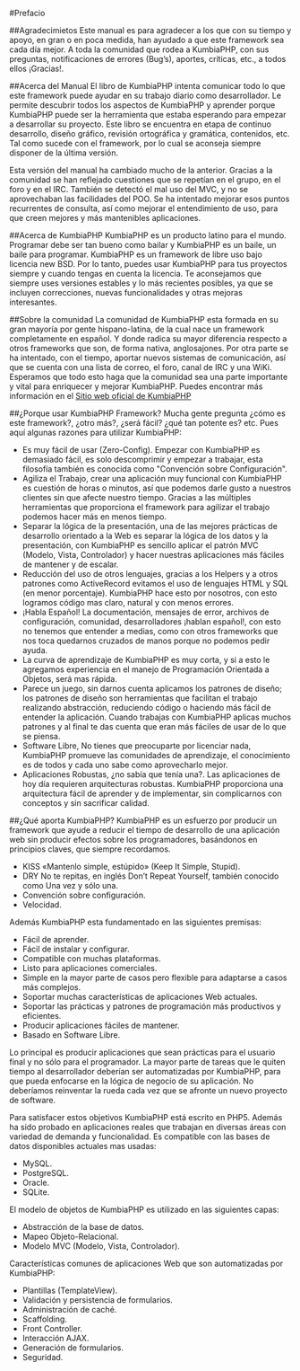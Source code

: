 #Prefacio

##Agradecimietos
Este manual es para agradecer a los que con su tiempo y apoyo, en gran o en poca medida, han ayudado a que este framework sea cada día mejor. A toda la comunidad que rodea a KumbiaPHP, con sus preguntas, notificaciones de errores (Bug’s), aportes, críticas, etc., a todos ellos ¡Gracias!.

##Acerca del Manual
El libro de KumbiaPHP intenta comunicar todo lo que este framework puede ayudar en su trabajo diario como desarrollador. Le permite descubrir todos los aspectos de KumbiaPHP y aprender porque KumbiaPHP puede ser la herramienta que estaba esperando para empezar a desarrollar su proyecto. Este libro se encuentra en etapa de continuo desarrollo, diseño gráfico, revisión ortográfica y gramática, contenidos, etc. Tal como sucede con el framework, por lo cual se aconseja siempre disponer de la última versión.

Esta versión del manual ha cambiado mucho de la anterior. Gracias a la comunidad se han reflejado cuestiones que se repetían en el grupo, en el foro y en el IRC. También se detectó el mal uso del MVC, y no se aprovechaban las facilidades del POO. Se ha intentado mejorar esos puntos recurrentes de consulta, así como mejorar el entendimiento de uso, para que creen mejores y más mantenibles aplicaciones.

##Acerca de KumbiaPHP
KumbiaPHP es un producto latino para el mundo. Programar debe ser tan bueno como bailar y KumbiaPHP es un baile, un baile para programar. KumbiaPHP es un framework de libre uso bajo licencia new BSD. Por lo tanto, puedes usar KumbiaPHP para tus proyectos siempre y cuando tengas en cuenta la licencia. Te aconsejamos que siempre uses versiones estables y lo más recientes posibles, ya que se incluyen correcciones, nuevas funcionalidades y otras mejoras interesantes.

##Sobre la comunidad
La comunidad de KumbiaPHP esta formada en su gran mayoría por gente hispano-latina, de la cual nace un framework completamente en español. Y donde radica su mayor diferencia respecto a otros frameworks que son, de forma nativa, anglosajones. Por otra parte se ha intentado, con el tiempo, aportar nuevos sistemas de comunicación, así que se cuenta con una lista de correo, el foro, canal de IRC y una WiKi. Esperamos que todo esto haga que la comunidad sea una parte importante y vital para enriquecer y mejorar KumbiaPHP.
Puedes encontrar más información en el [Sitio web oficial de KumbiaPHP](http://www.kumbiaphp.com)

##¿Porque usar KumbiaPHP Framework?
Mucha gente pregunta ¿cómo es este framework?, ¿otro más?, ¿será fácil? ¿qué tan potente es? etc. Pues aquí algunas razones para utilizar KumbiaPHP:

- Es muy fácil de usar (Zero-Config). Empezar con KumbiaPHP es demasiado fácil, es solo descomprimir y empezar a trabajar, esta filosofía también es conocida como "Convención sobre Configuración".
- Agiliza el Trabajo, crear una aplicación muy funcional con KumbiaPHP es cuestión de horas o minutos, así que podemos darle gusto a nuestros clientes sin que afecte nuestro tiempo. Gracias a las múltiples herramientas que proporciona el framework para agilizar el trabajo podemos hacer más en menos tiempo.
- Separar la lógica de la presentación, una de las mejores prácticas de desarrollo orientado a la Web es separar la lógica de los datos y la presentación, con KumbiaPHP es sencillo aplicar el patrón MVC (Modelo, Vista, Controlador) y hacer nuestras aplicaciones más fáciles de mantener y de escalar.
- Reducción del uso de otros lenguajes, gracias a los Helpers y a otros patrones como ActiveRecord evitamos el uso de lenguajes HTML y SQL (en menor porcentaje). KumbiaPHP hace esto por nosotros, con esto logramos código mas claro, natural y con menos errores.
- ¡Habla Español! La documentación, mensajes de error, archivos de configuración, comunidad, desarrolladores ¡hablan español!, con esto no tenemos que entender a medias, como con otros frameworks que nos toca quedarnos cruzados de manos porque no podemos pedir ayuda.
- La curva de aprendizaje de KumbiaPHP es muy corta, y si a esto le agregamos experiencia en el manejo de Programación Orientada a Objetos, será mas rápida.
- Parece un juego, sin darnos cuenta aplicamos los patrones de diseño; los patrones de diseño son herramientas que facilitan el trabajo realizando abstracción, reduciendo código o haciendo más fácil de entender la aplicación. Cuando trabajas con KumbiaPHP aplicas muchos patrones y al final te das cuenta que eran más fáciles de usar de lo que se piensa.
- Software Libre, No tienes que preocuparte por licenciar nada, KumbiaPHP promueve las comunidades de aprendizaje, el conocimiento es de todos y cada uno sabe como aprovecharlo mejor.
- Aplicaciones Robustas, ¿no sabía que tenía una?. Las aplicaciones de hoy día requieren arquitecturas robustas. KumbiaPHP proporciona una arquitectura fácil de aprender y de implementar, sin complicarnos con conceptos y sin sacrificar calidad.

##¿Qué aporta KumbiaPHP?
KumbiaPHP es un esfuerzo por producir un framework que ayude a reducir el tiempo de desarrollo de una aplicación web sin producir efectos sobre los programadores, basándonos en principios claves, que siempre recordamos.

- KISS «Mantenlo simple, estúpido» (Keep It Simple, Stupid). 
- DRY No te repitas, en inglés Don’t Repeat Yourself, también conocido como Una vez y sólo una. 
- Convención sobre configuración.
- Velocidad.

Además KumbiaPHP esta fundamentado en las siguientes premisas:
- Fácil de aprender.
- Fácil de instalar y configurar.
- Compatible con muchas plataformas.
- Listo para aplicaciones comerciales.
- Simple en la mayor parte de casos pero flexible para adaptarse a casos más complejos.
- Soportar muchas características de aplicaciones Web actuales.
- Soportar las prácticas y patrones de programación más productivos y eficientes.
- Producir aplicaciones fáciles de mantener.
- Basado en Software Libre.

Lo principal es producir aplicaciones que sean prácticas para el usuario final y no sólo para el programador. La mayor parte de tareas que le quiten tiempo al desarrollador deberían ser automatizadas por KumbiaPHP, para que pueda enfocarse en la lógica de negocio de su aplicación. No deberíamos reinventar la rueda cada vez que se afronte un nuevo proyecto de software.

Para satisfacer estos objetivos KumbiaPHP está escrito en PHP5. Además ha sido probado en aplicaciones reales que trabajan en diversas áreas con variedad de demanda y funcionalidad. Es compatible con las bases de datos disponibles actuales mas usadas:

- MySQL.
- PostgreSQL.
- Oracle.
- SQLite.

El modelo de objetos de KumbiaPHP es utilizado en las siguientes capas:

- Abstracción de la base de datos.
- Mapeo Objeto-Relacional.
- Modelo MVC (Modelo, Vista, Controlador).

Características comunes de aplicaciones Web que son automatizadas por KumbiaPHP:

- Plantillas (TemplateView).
- Validación y persistencia de formularios.
- Administración de caché.
- Scaffolding.
- Front Controller.
- Interacción AJAX.
- Generación de formularios.
- Seguridad.
